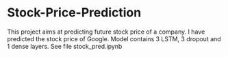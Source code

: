 # Stock-Price-Prediction

This project aims at predicting future stock price of a company. I have predicted the stock price of Google. Model contains 3 LSTM, 3 dropout and 1 dense layers. See file stock_pred.ipynb
